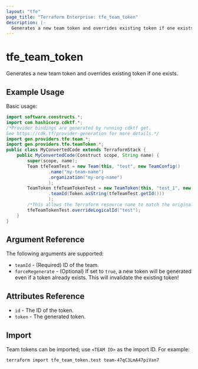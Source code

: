 ```yaml
---
layout: "tfe"
page_title: "Terraform Enterprise: tfe_team_token"
description: |-
  Generates a new team token and overrides existing token if one exists.
---
```


# tfe_team_token

Generates a new team token and overrides existing token if one exists.

## Example Usage

Basic usage:

```java
import software.constructs.*;
import com.hashicorp.cdktf.*;
/*Provider bindings are generated by running cdktf get.
See https://cdk.tf/provider-generation for more details.*/
import gen.providers.tfe.team.*;
import gen.providers.tfe.teamToken.*;
public class MyConvertedCode extends TerraformStack {
    public MyConvertedCode(Construct scope, String name) {
        super(scope, name);
        Team tfeTeamTest = new Team(this, "test", new TeamConfig()
                .name("my-team-name")
                .organization("my-org-name")
                );
        TeamToken tfeTeamTokenTest = new TeamToken(this, "test_1", new TeamTokenConfig()
                .teamId(Token.asString(tfeTeamTest.getId()))
                );
        /*This allows the Terraform resource name to match the original name. You can remove the call if you don't need them to match.*/
        tfeTeamTokenTest.overrideLogicalId("test");
    }
}
```

## Argument Reference

The following arguments are supported:

* `teamId` - (Required) ID of the team.
* `forceRegenerate` - (Optional) If set to `true`, a new token will be
  generated even if a token already exists. This will invalidate the existing
  token!

## Attributes Reference

* `id` - The ID of the token.
* `token` - The generated token.

## Import

Team tokens can be imported; use `<TEAM ID>` as the import ID. For example:

```shell
terraform import tfe_team_token.test team-47qC3LmA47piVan7
```

<!-- cache-key: cdktf-0.17.0-pre.15 input-58bf9c717759059affcdee4abf63ef4ecd06e8c350c399909b94c3333e36de27 -->